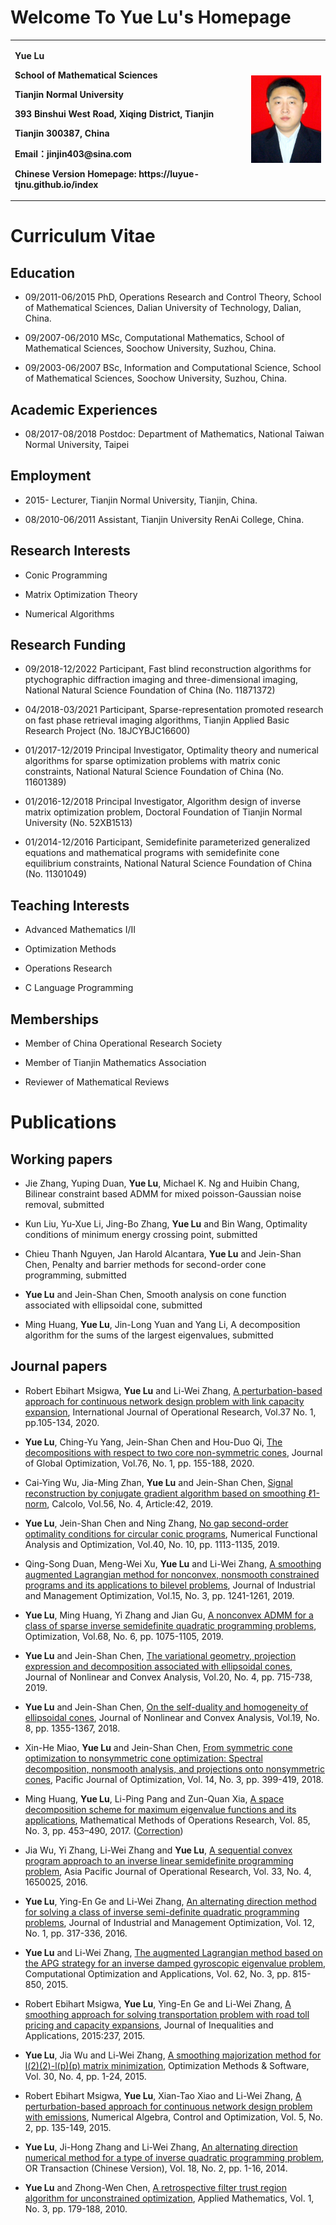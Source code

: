 # Welcome To Yue Lu's Homepage 

<table border="0">
  <tr>
    <td width="75%">
      <p><b>Yue Lu</b></p>
      <p><b>School of Mathematical Sciences</b></p>
      <p><b>Tianjin Normal University</b></p>
      <p><b>393 Binshui West Road, Xiqing District, Tianjin</b></p> 
      <p><b>Tianjin 300387, China</b></p>
      <p><b>Email：jinjin403@sina.com</b></p>
      <p><b>Chinese Version Homepage: https://luyue-tjnu.github.io/index</b></p>
    </td>
    <td width="25%">
      <img src="/zhengjianzhao.jpg" width="100%">
    </td>
  </tr>
</table>

# Curriculum Vitae 

## Education 

- 09/2011-06/2015 PhD, Operations Research and Control Theory, School of Mathematical 
Sciences, Dalian University of Technology, Dalian, China.

- 09/2007-06/2010 MSc, Computational Mathematics, School of Mathematical Sciences, Soochow 
University, Suzhou, China.

- 09/2003-06/2007 BSc, Information and Computational Science, School of Mathematical Sciences, 
Soochow University, Suzhou, China.

## Academic Experiences

- 08/2017-08/2018 Postdoc: Department of Mathematics, National Taiwan Normal University, Taipei

## Employment

- 2015-           Lecturer, Tianjin Normal University, Tianjin, China.

- 08/2010-06/2011 Assistant, Tianjin University RenAi College, China.

## Research Interests

- Conic Programming 

- Matrix Optimization Theory

- Numerical Algorithms

## Research Funding

- 09/2018-12/2022 Participant, Fast blind reconstruction algorithms for ptychographic diffraction
imaging and three-dimensional imaging, National Natural Science Foundation of China (No. 11871372)

- 04/2018-03/2021 Participant, Sparse-representation promoted research on fast phase retrieval imaging algorithms, Tianjin Applied Basic Research Project (No. 18JCYBJC16600)

- 01/2017-12/2019 Principal Investigator, Optimality theory and numerical algorithms for sparse optimization
problems with matrix conic constraints, National Natural Science Foundation of China (No. 11601389)

- 01/2016-12/2018 Principal Investigator, Algorithm design of inverse matrix optimization problem, Doctoral Foundation of Tianjin Normal University (No. 52XB1513)
 
- 01/2014-12/2016 Participant, Semidefinite parameterized generalized equations and mathematical
programs with semidefinite cone equilibrium constraints, National Natural Science Foundation of China (No. 11301049)

## Teaching Interests

- Advanced Mathematics I/II

- Optimization Methods

- Operations Research

- C Language Programming

## Memberships

- Member of China Operational Research Society

- Member of Tianjin Mathematics Association

- Reviewer of Mathematical Reviews

# Publications

## Working papers

- Jie Zhang, Yuping Duan, **Yue Lu**, Michael K. Ng and Huibin Chang, Bilinear constraint based ADMM for mixed poisson-Gaussian noise removal, submitted

- Kun Liu, Yu-Xue Li, Jing-Bo Zhang, **Yue Lu** and Bin Wang, Optimality conditions of minimum energy crossing point, submitted

- Chieu Thanh Nguyen, Jan Harold Alcantara, **Yue Lu** and Jein-Shan Chen, Penalty and barrier methods for second-order cone programming, submitted

- **Yue Lu** and Jein-Shan Chen, Smooth analysis on cone function associated with ellipsoidal cone, submitted

- Ming Huang, **Yue Lu**, Jin-Long Yuan and Yang Li, A decomposition algorithm for the sums of the largest eigenvalues, submitted


## Journal papers

- Robert Ebihart Msigwa, **Yue Lu** and Li-Wei Zhang, [A perturbation-based approach for continuous network design problem with link capacity expansion](https://www.inderscience.com/info/inarticle.php?artid=104226), International Journal of Operational Research, Vol.37 No. 1, pp.105-134, 2020.

- **Yue Lu**, Ching-Yu Yang, Jein-Shan Chen and Hou-Duo Qi, [The decompositions with respect to two core non-symmetric cones](https://doi.org/10.1007/s10898-019-00845-3), Journal of Global Optimization, Vol.76, No. 1, pp. 155-188, 2020.

- Cai-Ying Wu, Jia-Ming Zhan, **Yue Lu** and Jein-Shan Chen, [Signal reconstruction by conjugate gradient algorithm based on smoothing ℓ1-norm](https://doi.org/10.1007/s10092-019-0340-5), Calcolo, Vol.56, No. 4, Article:42, 2019.

- **Yue Lu**, Jein-Shan Chen and Ning Zhang, [No gap second-order optimality conditions for circular conic programs](https://www.tandfonline.com/doi/full/10.1080/01630563.2018.1552965), Numerical Functional Analysis and Optimization, Vol.40, No. 10, pp. 1113-1135, 2019.

- Qing-Song Duan, Meng-Wei Xu, **Yue Lu** and Li-Wei Zhang, [A smoothing augmented Lagrangian method for nonconvex, nonsmooth constrained programs and its applications to bilevel problems](https://www.aimsciences.org/article/doi/10.3934/jimo.2018094), Journal of Industrial and Management Optimization, Vol.15, No. 3, pp. 1241-1261, 2019.

- **Yue Lu**, Ming Huang, Yi Zhang and Jian Gu, [A nonconvex ADMM for a class of sparse inverse semidefinite quadratic programming problems](https://www.tandfonline.com/doi/abs/10.1080/02331934.2019.1576663?journalCode=gopt20), Optimization, Vol.68, No. 6, pp. 1075-1105, 2019.

- **Yue Lu** and Jein-Shan Chen, [The variational geometry, projection expression and decomposition associated with ellipsoidal cones](http://www.ybook.co.jp), Journal of Nonlinear and Convex Analysis, Vol.20, No. 4, pp. 715-738, 2019.

- **Yue Lu** and Jein-Shan Chen, [On the self-duality and homogeneity of ellipsoidal cones](http://www.ybook.co.jp/online2/jncav19-8.html), Journal of Nonlinear and Convex Analysis, Vol.19, No. 8, pp. 1355-1367, 2018.

- Xin-He Miao, **Yue Lu** and Jein-Shan Chen, [From symmetric cone optimization to nonsymmetric cone optimization: Spectral decomposition, nonsmooth analysis, and projections onto nonsymmetric cones](http://www.ybook.co.jp), Pacific Journal of Optimization, Vol. 14, No. 3, pp. 399-419, 2018.

- Ming Huang, **Yue Lu**, Li-Ping Pang and Zun-Quan Xia, [A space decomposition scheme for maximum eigenvalue functions and its applications](https://link.springer.com/article/10.1007%2Fs00186-017-0579-z), Mathematical Methods of Operations Research, Vol. 85, No. 3, pp. 453–490, 2017.  ([Correction](https://link.springer.com/article/10.1007/s00186-017-0622-0))

- Jia Wu, Yi Zhang, Li-Wei Zhang and **Yue Lu**, [A sequential convex program approach to an inverse linear semidefinite programming problem](https://www.worldscientific.com/doi/abs/10.1142/S0217595916500251), Asia Pacific Journal of Operational Research, Vol. 33, No. 4, 1650025, 2016. 

- **Yue Lu**, Ying-En Ge and Li-Wei Zhang, [An alternating direction method for solving a class of inverse semi-definite quadratic programming problems](http://www.aimsciences.org/article/doi/10.3934/jimo.2016.12.317), Journal of Industrial and Management Optimization, Vol. 12, No. 1, pp. 317-336, 2016.

- **Yue Lu** and Li-Wei Zhang, [The augmented Lagrangian method based on the APG strategy for an inverse damped gyroscopic eigenvalue problem](https://link.springer.com/article/10.1007/s10589-015-9757-1), Computational Optimization and Applications, Vol. 62, No. 3, pp. 815-850, 2015.  

- Robert Ebihart Msigwa, **Yue Lu**, Ying-En Ge and Li-Wei Zhang, [A smoothing approach for solving transportation problem with road toll pricing and capacity expansions](https://link.springer.com/article/10.1186/s13660-015-0759-4), Journal of Inequalities and Applications, 2015:237, 2015.

- **Yue Lu**, Jia Wu and Li-Wei Zhang, [A smoothing majorization method for l(2)(2)-l(p)(p) matrix minimization](https://www.tandfonline.com/doi/abs/10.1080/10556788.2014.967235), Optimization Methods & Software, Vol. 30, No. 4, pp. 1-24, 2015.

- Robert Ebihart Msigwa, **Yue Lu**, Xian-Tao Xiao and Li-Wei Zhang, [A perturbation-based approach for continuous network design problem with emissions](http://www.aimsciences.org/article/doi/10.3934/naco.2015.5.135), Numerical Algebra, Control and Optimization, Vol. 5, No. 2, pp. 135-149, 2015.

- **Yue Lu**, Ji-Hong Zhang and Li-Wei Zhang, [An alternating direction numerical method for a type of inverse quadratic programming problem](http://www.ort.shu.edu.cn/CN/Y2014/V18/I2/1), OR Transaction (Chinese Version), Vol. 18, No. 2, pp. 1-16, 2014.

- **Yue Lu** and Zhong-Wen Chen, [A retrospective filter trust region algorithm for unconstrained optimization](https://www.scirp.org/journal/PaperInformation.aspx?PaperID=2637), Applied Mathematics, Vol. 1, No. 3, pp. 179-188, 2010.
